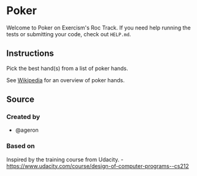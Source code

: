 # Poker

Welcome to Poker on Exercism's Roc Track.
If you need help running the tests or submitting your code, check out `HELP.md`.

## Instructions

Pick the best hand(s) from a list of poker hands.

See [Wikipedia][poker-hands] for an overview of poker hands.

[poker-hands]: https://en.wikipedia.org/wiki/List_of_poker_hands

## Source

### Created by

- @ageron

### Based on

Inspired by the training course from Udacity. - https://www.udacity.com/course/design-of-computer-programs--cs212
